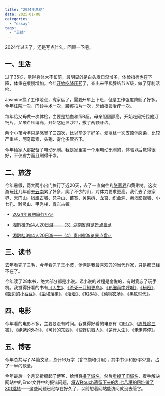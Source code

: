 ```yaml
---
title: "2024年总结"
date: 2025-01-08
categories: 
  - "essay"
tags: 
  - "总结"
---
```


2024年过去了，还是写点什么，回顾一下吧。

## 一、生活

过了35岁，觉得身体大不如前，最明显的是白头发日渐增多，体检指标也在下降，体重在缓慢增加。今年[开始吃降压药](https://www.jfsay.com/archives/3495.html)了，查出来甲状腺结节IV级，做了穿刺活检。

Jasmine换了工作地点，离家远了，需要开车上下班，但是工作强度降低了好多。今年住院一次，门诊手术一次，腰疼拍片一次，牙齿根管治疗一次。

每年给父母做一次体检，主要是抽血和照B超。母亲胆固醇高，开始吃阿托伐他汀钙片。父亲血压偏高，开始吃厄贝沙坦，拔了两颗牙齿。

两个小孩今年只是感冒了三四次，比以前少了好多。爱丽丝一次支原体感染，比较严重些，阿奇霉素、头孢、雾化多管齐下。

今年给家人都配备了电动牙刷。我是家里第一个用电动牙刷的，体验以后觉得很好，不仅省力而且刷得干净。

## 二、旅游

今年暑假，两大两小出门旅行了近20天，去了一直向往的[张家界](https://www.jfsay.com/archives/2891.html)和黄果树。这次游玩比几年前去[云南](https://www.jfsay.com/archives/1687.html)累了好多，爬了不少的山，对体力要求更高。我们去了张家界、天门山、凤凰古城、梵净山、苗寨、黄果树、龙宫、织金洞、秦汉影视城、小七孔、黔灵山、甲秀楼、青岩古镇。

- [2024年暑期旅行小记](https://www.jfsay.com/archives/2884.html)

- [湘黔桂3省4人20日游——（3）湖南省游览景点盘点](https://www.jfsay.com/archives/2964.html)

- [湘黔桂3省4人20日游——（4）贵州省游览景点盘点](https://www.jfsay.com/archives/3009.html)

## 三、读书

去年看完了[三毛](https://www.jfsay.com/archives/2462.html)，今年看完了[王小波](https://www.jfsay.com/archives/2722.html)，他俩是我最喜欢的的当代作家，只是都已经不在了。

今年读了28本书，绝大部分都是小说。读小说的过程是愉悦的，有时竟忘了玩手机。我觉得好看的书有[《人生》](https://www.jfsay.com/archives/2746.html)、[《杀死一只知更鸟》](https://www.jfsay.com/archives/2795.html)、[《在细雨中呼喊》](https://www.jfsay.com/archives/2815.html)、[《秘密》](https://www.jfsay.com/archives/3090.html)、[《窗边的小豆豆》](https://www.jfsay.com/archives/3093.html)、[《尘埃落定》](https://www.jfsay.com/archives/3485.html)、[《活着》](https://www.jfsay.com/archives/3521.html)、[《1Q84》](https://www.jfsay.com/archives/2818.html)、[《动物农场》](https://www.jfsay.com/archives/2851.html)、[《黑铁时代》](https://www.jfsay.com/archives/2722.html)。

## 四、电影

今年看的电影不多，主要是没有时间。我觉得好看的电影有《[1917](https://www.jfsay.com/archives/2824.html)》、《[周处除三害](https://www.jfsay.com/archives/2745.html)》、《[姥姥的外孙](https://www.jfsay.com/archives/3056.html)》、《[可怜的东西](https://www.jfsay.com/archives/2751.html)》、《荒野机器人》、《[逆行人生](https://www.jfsay.com/archives/3030.html)》、《[走走停停](https://www.jfsay.com/archives/2814.html)》。

## 五、博客

今年总共写了74篇文章，总计16万字（含书摘和引用），其中书评和影评37篇，占了一半的数量。

今年最后一个月又折腾起了博客，给博客[换了域名](https://www.jfsay.com/archives/3100.html)，然后[卖掉了旧域名](https://www.jfsay.com/archives/3111.html)，着手解决网站中的Error文件中的报错问题，[将WPtouch遗留下来的乱七八糟的网址做了301跳转](https://www.jfsay.com/archives/3116.html)——这些问题已经存在好久了，以前想着网站能访问就没去管它。
